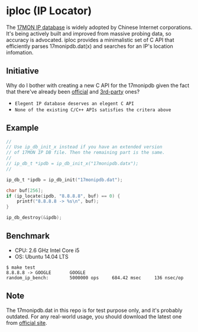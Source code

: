 # iploc (IP Locator)

The [17MON IP database](https://www.ipip.net) is widely adopted by Chinese Internet corporations. 
It's being actively built and improved from massive probing data, so accuracy is advocated. 
iploc provides a minimalistic set of C API that efficiently parses 17monipdb.dat(x) and searches for an 
IP's location infomation.

## Initiative

Why do I bother with creating a new C API for the 17monipdb given the fact that
there've already been [official](https://www.ipip.net/download.html#ip_code) and
[3rd-party](https://www.ipip.net/download.html#ip_code2) ones?

* `Elegent IP database deserves an elegent C API`
* `None of the existing C/C++ APIs satisfies the critera above`  

## Example

```c
//
// Use ip_db_init_x instead if you have an extended version
// of 17MON IP DB file. Then the remaining part is the same.
//
// ip_db_t *ipdb = ip_db_init_x("17monipdb.datx");
//

ip_db_t *ipdb = ip_db_init("17monipdb.dat");

char buf[256];
if (ip_locate(ipdb, "8.8.8.8", buf) == 0) {
    printf("8.8.8.8 -> %s\n", buf);
}

ip_db_destroy(&ipdb);
```

## Benchmark
* CPU: 2.6 GHz Intel Core i5
* OS: Ubuntu 14.04 LTS
```
$ make test
8.8.8.8 -> GOOGLE       GOOGLE
random_ip_bench:        5000000 ops     684.42 msec     136 nsec/op
```

## Note
The 17monipdb.dat in this repo is for test purpose only, and it's probably outdated.
For any real-world usage, you should download the latest one from [official site](https://www.ipip.net).

